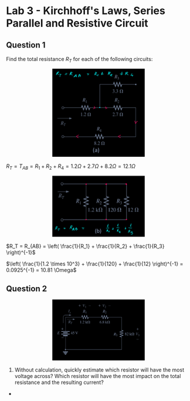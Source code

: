 # Lab 3 - Kirchhoff's Laws, Series Parallel and Resistive Circuit


## Question 1 

Find the total resistance $R_T$ for each of the following circuits:


<p align="center">
  <IMG src="./assets/LAB-03/LAB_1_1 .svg" alt="question1" width=50%/>
</p>


$R_T = T_{AB} = R_1 + R_2 + R_4 = 1.2 \Omega + 2.7 \Omega + 8.2 \Omega = 12.1 \Omega$


<p align="center">
  <IMG src="./assets/LAB-03/LAB_1_2.svg" alt="parallel" width=50%/>
</p>


$R_T = R_{AB} = \left( \frac{1}{R_1} + \frac{1}{R_2} + \frac{1}{R_3} \right)^{-1}$

$\left( \frac{1}{1.2 \times 10^3} + \frac{1}{120} + \frac{1}{12} \right)^{-1} = 0.0925^{-1} = 10.81 \Omega$


## Question 2


<p align="center">
  <IMG src="./assets/LAB-03/SCR_2_1.png" alt="question 2" width=50%/>
</p>


1. Without calculation, quickly estimate which resistor will have the most voltage across? Which resistor will have the most impact on the total resistance and the resulting current?

  -  
